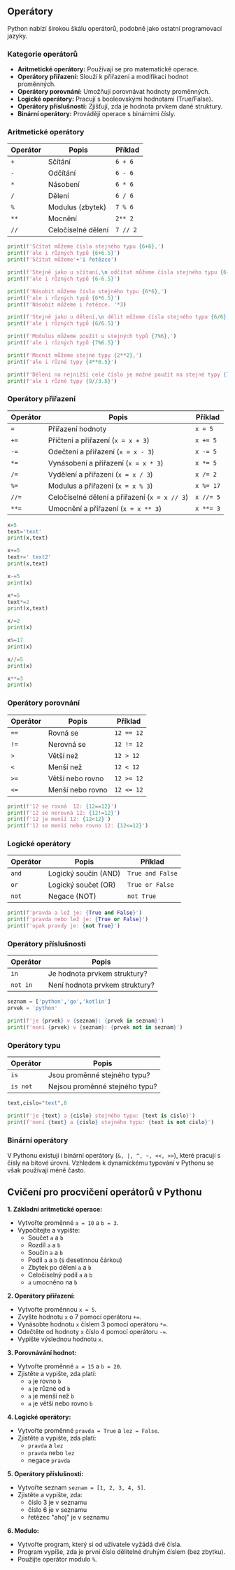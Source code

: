 ## Operátory

Python nabízí širokou škálu operátorů, podobně jako ostatní programovací jazyky. 

### Kategorie operátorů

* **Aritmetické operátory:** Používají se pro matematické operace.
* **Operátory přiřazení:** Slouží k přiřazení a modifikaci hodnot proměnných.
* **Operátory porovnání:** Umožňují porovnávat hodnoty proměnných.
* **Logické operátory:** Pracují s booleovskými hodnotami (True/False).
* **Operátory příslušnosti:** Zjišťují, zda je hodnota prvkem dané struktury.
* **Binární operátory:** Provádějí operace s binárními čísly.

### Aritmetické operátory

| Operátor | Popis              | Příklad      |
| -------- | ------------------ | ------------ |
| `+`      | Sčítání           | `6 + 6`      |
| `-`      | Odčítání           | `6 - 6`      |
| `*`      | Násobení           | `6 * 6`      |
| `/`      | Dělení             | `6 / 6`      |
| `%`      | Modulus (zbytek)   | `7 % 6`      |
| `**`     | Mocnění            | `2** 2`     |
| `//`     | Celočíselné dělení | `7 // 2`     |

```python
print(f'Sčítat můžeme čísla stejného typu {6+6},')
print(f'ale i různých typů {6+6.5}')
print(f'Sčítat můžeme'+'i řetězce')

print(f'Stejně jako u sčítaní,\n odčítat můžeme čísla stejného typu {6-6},')
print(f'ale i různých typů {6-6.5}')

print(f'Násobit můžeme čísla stejného typu {6*6},')
print(f'ale i různých typů {6*6.5}')
print(f'Násobit můžeme i řetězce. '*3)

print(f'Stejně jako u dělení,\n dělit můžeme čísla stejného typu {6/6},')
print(f'ale i různých typů {6/6.5}')

print(f'Modulus můžeme použít u stejných typů {7%6},')
print(f'ale i různých typů {7%6.5}')

print(f'Mocnit můžeme stejné typy {2**2},')
print(f'ale i různé typy {4**0.5}')

print(f'Dělení na nejnižší celé číslo je možné použít na stejné typy {7//2},')
print(f'ale i různé typy {9//3.5}')
```

### Operátory přiřazení

| Operátor | Popis                                    | Příklad         |
| -------- | --------------------------------------- | --------------- |
| `=`      | Přiřazení hodnoty                        | `x = 5`         |
| `+=`     | Přičtení a přiřazení (`x = x + 3`)       | `x += 5`        |
| `-=`     | Odečtení a přiřazení (`x = x - 3`)       | `x -= 5`        |
| `*=`     | Vynásobení a přiřazení (`x = x * 3`)     | `x *= 5`        |
| `/=`     | Vydělení a přiřazení (`x = x / 3`)       | `x /= 2`        |
| `%=`     | Modulus a přiřazení (`x = x % 3`)        | `x %= 17`       |
| `//=`    | Celočíselné dělení a přiřazení (`x = x // 3`) | `x //= 5`       |
| `**=`    | Umocnění a přiřazení (`x = x ** 3`)     | `x **= 3`       |

```python
x=5
text='text'
print(x,text)

x+=5
text+=' text2'
print(x,text)

x-=5
print(x)

x*=5
text*=2
print(x,text)

x/=2
print(x)

x%=17
print(x)

x//=5
print(x)

x**=3
print(x)
```

### Operátory porovnání

| Operátor | Popis                      | Příklad        |
| -------- | ------------------------- | -------------- |
| `==`     | Rovná se                  | `12 == 12`     |
| `!=`     | Nerovná se                | `12 != 12`     |
| `>`      | Větší než                 | `12 > 12`      |
| `<`      | Menší než                 | `12 < 12`      |
| `>=`     | Větší nebo rovno          | `12 >= 12`     |
| `<=`     | Menší nebo rovno          | `12 <= 12`     |

```python
print(f'12 se rovná  12: {12==12}')
print(f'12 se nerovná 12: {12!=12}')
print(f'12 je menší 12: {12<12}')
print(f'12 se menší nebo rovno 12: {12<=12}')
```

### Logické operátory

| Operátor | Popis                               | Příklad             |
| -------- | ---------------------------------- | ------------------- |
| `and`    | Logický součin (AND)               | `True and False`    |
| `or`     | Logický součet (OR)                | `True or False`     |
| `not`    | Negace (NOT)                       | `not True`          |

```python
print(f'pravda a lež je: {True and False}')
print(f'pravda nebo lež je: {True or False}')
print(f'opak pravdy je: {not True}')
```

### Operátory příslušnosti

| Operátor | Popis                                  |
| -------- | ------------------------------------- |
| `in`     | Je hodnota prvkem struktury?         |
| `not in` | Není hodnota prvkem struktury?       |

```python
seznam = ['python','go','kotlin']
prvek = 'python'

print(f'je {prvek} v {seznam}: {prvek in seznam}')
print(f'není {prvek} v {seznam}: {prvek not in seznam}')
```

### Operátory typu

| Operátor  | Popis                                     |
| --------- | ---------------------------------------- |
| `is`      | Jsou proměnné stejného typu?            |
| `is not`  | Nejsou proměnné stejného typu?          |

```python
text,cislo="text",8

print(f'je {text} a {cislo} stejného typu: {text is cislo}')
print(f'není {text} a {cislo} stejného typu: {text is not cislo}')
```

### Binární operátory

V Pythonu existují i binární operátory (`&, |, ^, ~, <<, >>`), které pracují s čísly na bitové úrovni. Vzhledem k dynamickému typování v Pythonu se však používají méně často.

## Cvičení pro procvičení operátorů v Pythonu

**1. Základní aritmetické operace:**

* Vytvořte proměnné `a = 10` a `b = 3`.
* Vypočítejte a vypište:
    * Součet `a` a `b`
    * Rozdíl `a` a `b`
    * Součin `a` a `b`
    * Podíl `a` a `b` (s desetinnou čárkou)
    * Zbytek po dělení `a` a `b`
    * Celočíselný podíl `a` a `b`
    * `a` umocněno na `b`

**2. Operátory přiřazení:**

* Vytvořte proměnnou `x = 5`.
* Zvyšte hodnotu `x` o 7 pomocí operátoru `+=`.
* Vynásobte hodnotu `x` číslem 3 pomocí operátoru `*=`.
* Odečtěte od hodnoty `x` číslo 4 pomocí operátoru `-=`.
* Vypište výslednou hodnotu `x`.

**3. Porovnávání hodnot:**

* Vytvořte proměnné `a = 15` a `b = 20`.
* Zjistěte a vypište, zda platí:
    * `a` je rovno `b`
    * `a` je různé od `b`
    * `a` je menší než `b`
    * `a` je větší nebo rovno `b`

**4. Logické operátory:**

* Vytvořte proměnné `pravda = True` a `lez = False`.
* Zjistěte a vypište, zda platí:
    * `pravda` a `lez`
    * `pravda` nebo `lez`
    * negace `pravda`

**5. Operátory příslušnosti:**

* Vytvořte seznam `seznam = [1, 2, 3, 4, 5]`.
* Zjistěte a vypište, zda:
    * číslo 3 je v seznamu
    * číslo 6 je v seznamu
    * řetězec "ahoj" je v seznamu

**6. Modulo:**

* Vytvořte program, který si od uživatele vyžádá dvě čísla.
* Program vypíše, zda je první číslo dělitelné druhým číslem (bez zbytku).
* Použijte operátor modulo `%`.